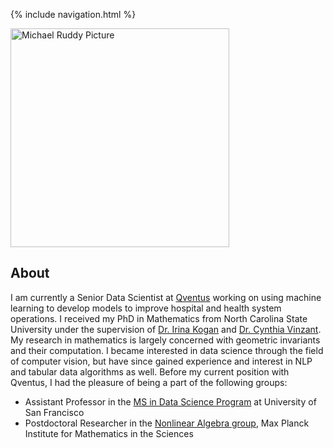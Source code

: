{% include navigation.html %}

<img style="float: center;" src="docs/assets/images/website_photo_ruddy.jpg" alt="Michael Ruddy Picture" width="350"/>

## About

I am currently a Senior Data Scientist at [Qventus](https://qventus.com) working on using machine learning to develop models to improve hospital and health system operations. I received my PhD in Mathematics from North Carolina State University under the supervision of [Dr. Irina Kogan](https://iakogan.math.ncsu.edu) and [Dr. Cynthia Vinzant](http://sites.math.washington.edu/~vinzant/). My research in mathematics is largely concerned with geometric invariants and their computation. I became interested in data science through the field of computer vision, but have since gained experience and interest in NLP and tabular data algorithms as well. Before my current position with Qventus, I had the pleasure of being a part of the following groups:
* Assistant Professor in the [MS in Data Science Program](https://www.usfca.edu/arts-sciences/graduate-programs/data-science) at University of San Francisco
* Postdoctoral Researcher in the [Nonlinear Algebra group](https://www.mis.mpg.de/nlalg/research.html), Max Planck Institute for Mathematics in the Sciences
